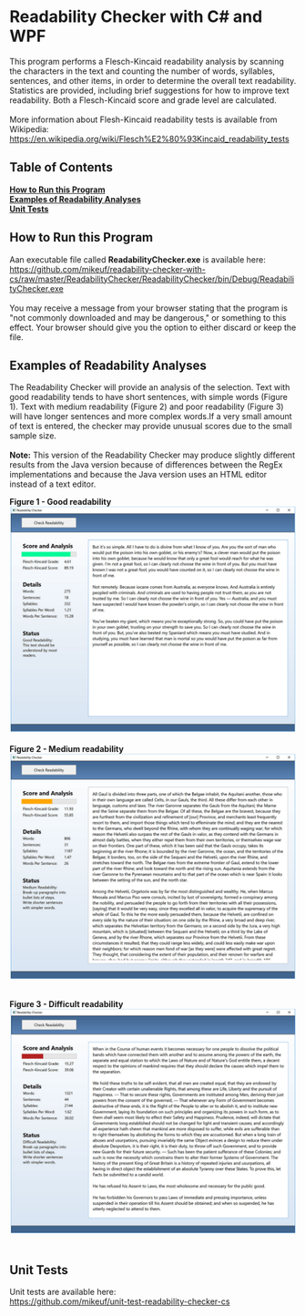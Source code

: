 # Readability Checker with C# and WPF
This program performs a Flesch-Kincaid readability analysis by scanning the characters in the text and counting the number of words, syllables, sentences, and other items, in order to determine the overall text readability. Statistics are provided, including brief suggestions for how to improve text readability. Both a Flesch-Kincaid score and grade level are calculated.<br /><br />
More information about Flesh-Kincaid readability tests is available from Wikipedia:
https://en.wikipedia.org/wiki/Flesch%E2%80%93Kincaid_readability_tests
## Table of Contents
**[How to Run this Program](#how-to-run-this-program)**  
**[Examples of Readability Analyses](#examples-of-readability-analyses)**<br /> 
**[Unit Tests](#unit-tests)**<br /> 

## How to Run this Program
Aan executable file called **ReadabilityChecker.exe** is available here:<br />
https://github.com/mikeuf/readability-checker-with-cs/raw/master/ReadabilityChecker/ReadabilityChecker/bin/Debug/ReadabilityChecker.exe<br /><br />
You may receive a message from your browser stating that the program is "not commonly downloaded and may be dangerous," or something to this effect. Your browser should give you the option to either discard or keep the file.

## Examples of Readability Analyses
The Readability Checker will provide an analysis of the selection. Text with good readability tends to have short sentences, with simple words (Figure 1). Text with medium readability (Figure 2) and poor readability (Figure 3) will have longer sentences and more complex words.If a very small amount of text is entered, the checker may provide unusual scores due to the small sample size.<br /><br />
**Note:** This version of the Readability Checker may produce slightly different results from the Java version because of differences between the RegEx implementations and because the Java version uses an HTML editor instead of a text editor.


**Figure 1 - Good readability**
![Good readability](https://github.com/mikeuf/readability-checker-with-cs/blob/master/screenshots/good-readability.jpg "Good readability")
<br />
<br />
**Figure 2 - Medium readability**
![Medium readability](https://github.com/mikeuf/readability-checker-with-cs/blob/master/screenshots/medium-readability.jpg "Medium readability")
<br />
<br />

**Figure 3 - Difficult readability**
![Difficult readability](https://github.com/mikeuf/readability-checker-with-cs/blob/master/screenshots/difficult-readability.jpg "Difficult readability")
<br />
<br />

## Unit Tests
Unit tests are available here:<br />
https://github.com/mikeuf/unit-test-readability-checker-cs
